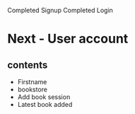 Completed Signup
Completed Login

# Next - User account
## contents
- Firstname
- bookstore
- Add book session
- Latest book added